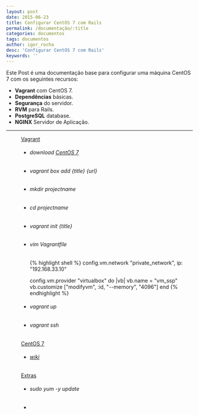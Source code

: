 ```yaml
---
layout: post
date: 2015-06-23
title: Configurar CentOS 7 com Rails
permalink: /documentação/:title
categories: documentos
tags: documentos
author: igor_rocha
desc: 'Configurar CentOS 7 com Rails'
keywords: ''
---
```


Este Post é uma documentação base para configurar uma máquina CentOS 7 com os seguintes recursos:

<div class='message'>
  <ul class='disc'>
    <li><strong>Vagrant</strong> com CentOS 7.</li>
    <li><strong>Dependências</strong> básicas.</li>
    <li><strong>Segurança</strong> do servidor.</li>
    <li><strong>RVM</strong> para Rails.</li>
    <li><strong>PostgreSQL</strong> database.</li>
    <li><strong>NGINX</strong> Servidor de Aplicação.</li>
  </ul>
</div>

<!--more-->

<hr/>

<dl class='accordion' data-accordion>
  <dd class='accordion-navigation'>
    <a href='#panel1'>Vagrant</a>
    <div id='panel1' class='content'>
      <ul class='square'>
        <li><h6>download <a href='http://www.vagrantbox.es/' target='_blank'>CentOS 7</a></h6></li>
        <li><h6>vagrant box add {title} {url}</h6></li>
        <li><h6>mkdir projectname</h6></li>
        <li><h6>cd projectname</h6></li>
        <li><h6>vagrant init {title}</h6></li>
        <li>
          <h6>vim Vagrantfile</h6>
{% highlight shell %}
config.vm.network "private_network", ip: "192.168.33.10"

config.vm.provider "virtualbox" do |vb|
  vb.name = "vm_ssp"
  vb.customize ["modifyvm", :id, "--memory", "4096"]
end
{% endhighlight %}
        </li>
        <li><h6>vagrant up</h6></li>
        <li><h6>vagrant ssh</h6></li>
      </ul>
    </div>
  </dd>
  <dd class='accordion-navigation'>
    <a href='#panel2'>CentOS 7</a>
    <div id='panel2' class='content'>
      <ul class='square'>
        <li><h6><a href='http://www.server-world.info/en/note?os=CentOS_7&p=openstack_kilo&f=1' target='_blank'>wiki</a></h6></li>
      </ul>
    </div>
  </dd>
  <dd class='accordion-navigation'>
    <a href='#panel3'>Extras</a>
    <div id='panel3' class='content'>
      <ul class='square'>
        <li><h6>sudo yum -y update</h6></li>
      </ul>
    </div>
  </dd>
  <dd class='accordion-navigation'>
    <a href='#panel4'></a>
    <div id='panel4' class='content'>
      <ul class='square'>
        <li><h6></h6></li>
      </ul>
    </div>
  </dd>
</dl>
